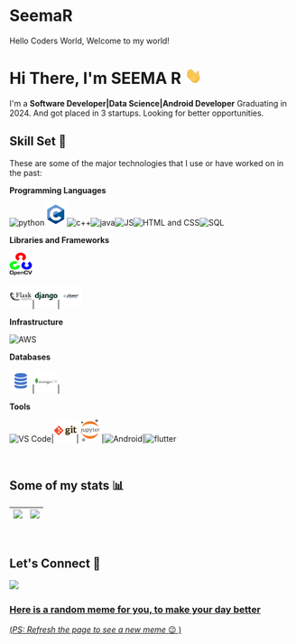 # SeemaR
Hello Coders World, Welcome to my world!

<h1>Hi There, I'm SEEMA R <img  src="https://raw.githubusercontent.com/ABSphreak/ABSphreak/master/gifs/Hi.gif" width="30px"></h1>

I'm a **Software Developer|Data Science|Android Developer** Graduating in 2024. And got placed in 3 startups. Looking for better opportunities. 
## Skill Set :muscle:

These are some of the major technologies that I use or have worked on in the past:

**Programming Languages**

<img title="python" width="40px" src="https://stemettes.org/zine/wp-content/uploads/sites/3/2021/08/giphy-5.gif"><img title="C" alt="C" width="40px" src="https://raw.githubusercontent.com/github/explore/master/topics/c/c.png"><img title="c++" width="60px" src="https://i.pinimg.com/originals/5c/32/fd/5c32fd59f59c761f549d6e693a47c609.gif"><img title="java" width="70px" src="https://nexax.in/wp-content/uploads/2020/11/java-1.gif"><img alt="JS" title="Javascript" width="80px" src="https://media.boingboing.net/wp-content/uploads/2015/11/testing.gif"><img title="HTML and CSS" width="60px" src= "https://tse3.mm.bing.net/th?id=OIP.Ax3mc9JLu0i_d019ig20YQHaFI&pid=Api&P=0&h=180"><img title="SQL" width="70px" src= "https://media3.giphy.com/media/vISmwpBJUNYzukTnVx/giphy.gif">


**Libraries and Frameworks**

<img title="OpenCV" alt="OpenCV" width="40px" src="https://raw.githubusercontent.com/github/explore/master/topics/opencv/opencv.png">

<img title="Flask" alt="Flask" width="40px" src="https://raw.githubusercontent.com/github/explore/master/topics/flask/flask.png">|<img title="Django" alt="Django" width="40px" src="https://raw.githubusercontent.com/github/explore/master/topics/django/django.png">|<img title="jQuery" alt="jQuery" width="40px" src="https://raw.githubusercontent.com/github/explore/master/topics/jquery/jquery.png">

**Infrastructure**

<img title="AWS" alt="AWS" width="40px" src= "https://www.logigroup.com/images/Logo_aws.gif">

**Databases**

<img title="SQL" alt="SQL" width="40px" src="https://raw.githubusercontent.com/github/explore/master/topics/sql/sql.png">|<img title="MongoDB" alt="MongoDB" width="40px" src="https://raw.githubusercontent.com/github/explore/master/topics/mongodb/mongodb.png">|


**Tools**

<img title="VS Code" alt="VS Code" width="40px" src="https://img.icons8.com/fluent/48/000000/visual-studio-code-2019.png">|<img title="git" alt="git" width="40px" src="https://raw.githubusercontent.com/github/explore/master/topics/git/git.png">|<img title="Jupyter Notebook" alt="Jupyter" width="40px" src="https://raw.githubusercontent.com/github/explore/master/topics/jupyter-notebook/jupyter-notebook.png">|<img title= "Android" width= "80px" src= "https://img.android.com.pl/images/user-images/2019/09/Android-nowe-logo.gif">|<img title= "flutter" width= "60px" src= "https://roszkowski.dev/images/2020-05-04/flutter_logo_leg.gif">

<br>

## Some of my stats :bar_chart:

<img src="https://github-readme-stats.vercel.app/api?username=seemar&show_icons=true&theme=radical&include_all_commits=true">|<a href="https://stackoverflow.com/users/story/5679285"><img src="https://github-readme-stackoverflow.vercel.app/?userID=5679285&theme=dark" height="250"></a>
|--|--|

<br>

## Let's Connect :handshake:

<a href="https://www.linkedin.com/in/seema-rj/"><img src="https://cdn2.iconfinder.com/data/icons/social-media-2285/512/1_Linkedin_unofficial_colored_svg-128.png" width="40">


### Here is a random meme for you, to make your day better
(*PS: Refresh the page to see a new meme* :wink: )

